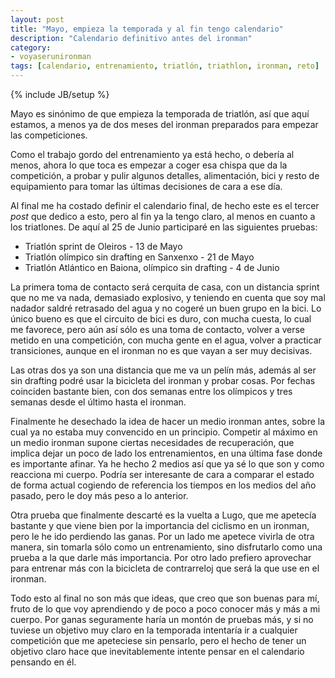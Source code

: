 ```yaml
---
layout: post
title: "Mayo, empieza la temporada y al fin tengo calendario"
description: "Calendario definitivo antes del ironman"
category: 
- voyaserunironman
tags: [calendario, entrenamiento, triatlón, triathlon, ironman, reto]
---
```

{% include JB/setup %}

Mayo es sinónimo de que empieza la temporada de triatlón, así que aquí estamos, a menos ya de dos meses del ironman preparados para empezar las competiciones.

Como el trabajo gordo del entrenamiento ya está hecho, o debería al menos, ahora lo que toca es empezar a coger esa chispa que da la competición, a probar y pulir algunos detalles, alimentación, bici y resto de equipamiento para tomar las últimas decisiones de cara a ese día.

Al final me ha costado definir el calendario final, de hecho este es el tercer *post* que dedico a esto, pero al fin ya la tengo claro, al menos en cuanto a los triatlones. De aquí al 25 de Junio participaré en las siguientes pruebas:

* Triatlón sprint de Oleiros - 13 de Mayo
* Triatlón olímpico sin drafting en Sanxenxo - 21 de Mayo
* Triatlón Atlántico en Baiona, olímpico sin drafting - 4 de Junio

La primera toma de contacto será cerquita de casa, con un distancia sprint que no me va nada, demasiado explosivo, y teniendo en cuenta que soy mal nadador saldré retrasado del agua y no cogeré un buen grupo en la bici. Lo único bueno es que el circuito de bici es duro, con mucha cuesta, lo cual me favorece, pero aún así sólo es una toma de contacto, volver a verse metido en una competición, con mucha gente en el agua, volver a practicar transiciones, aunque en el ironman no es que vayan a ser muy decisivas.

Las otras dos ya son una distancia que me va un pelín más, además al ser sin drafting podré usar la bicicleta del ironman y probar cosas. Por fechas coinciden bastante bien, con dos semanas entre los olímpicos y tres semanas desde el último hasta el ironman. 

Finalmente he desechado la idea de hacer un medio ironman antes, sobre la cual ya no estaba muy convencido en un principio. Competir al máximo en un medio ironman supone ciertas necesidades de recuperación, que implica dejar un poco de lado los entrenamientos, en una última fase donde es importante afinar. Ya he hecho 2 medios así que ya sé lo que son y como reacciona mi cuerpo. Podría ser interesante de cara a comparar el estado de forma actual cogiendo de referencia los tiempos en los medios del año pasado, pero le doy más peso a lo anterior.

Otra prueba que finalmente descarté es la vuelta a Lugo, que me apetecía bastante y que viene bien por la importancia del ciclismo en un ironman, pero le he ido perdiendo las ganas. Por un lado me apetece vivirla de otra manera, sin tomarla sólo como un entrenamiento, sino disfrutarlo como una prueba a la que darle más importancia. Por otro lado prefiero aprovechar para entrenar más con la bicicleta de contrarreloj que será la que use en el ironman.

Todo esto al final no son más que ideas, que creo que son buenas para mí, fruto de lo que voy aprendiendo y de poco a poco conocer más y más a mi cuerpo. Por ganas seguramente haría un montón de pruebas más, y si no tuviese un objetivo muy claro en la temporada intentaría ir a cualquier competición que me apeteciese sin pensarlo, pero el hecho de tener un objetivo claro hace que inevitablemente intente pensar en el calendario pensando en él.




